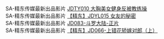 SA-精东传媒最新出品影片    [JDTY010 大胸美女健身反被教练操](http://sagj.me/videoDetail/66cf5c46d8165cce.html)      
SA-精东传媒最新出品影片    [【精东】JDYL015 女友的秘密](http://sagj.me/videoDetail/5e974a3bcb07cb31.html)      
SA-精东传媒最新出品影片    [JD083-斗罗大陆-正片](http://sagj.me/videoDetail/57fcb96c8ba2a4b3.html)     
SA-精东传媒最新出品影片    [【精东】JD066-上错花轿嫁对郎（上）](http://sagj.me/videoDetail/0c96116ed5f5b147.html)    

